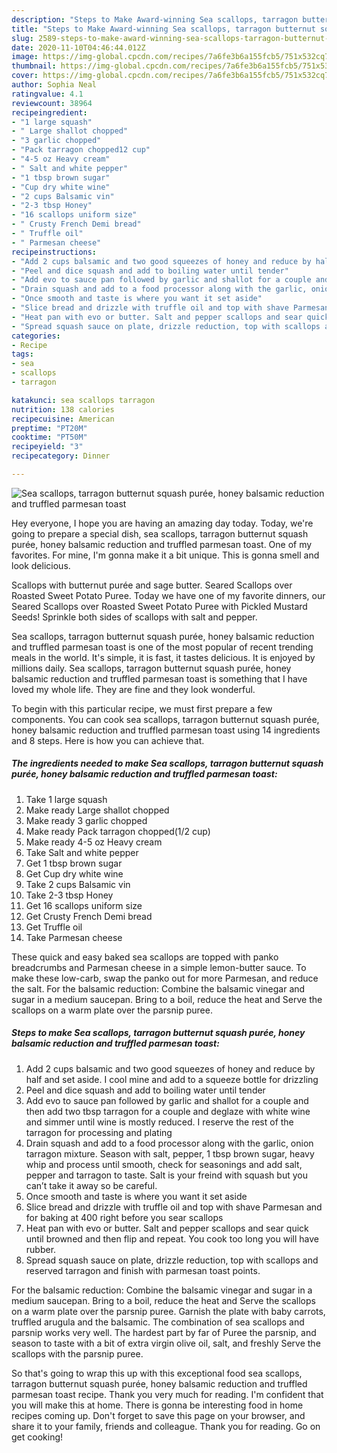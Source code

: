 ```yaml
---
description: "Steps to Make Award-winning Sea scallops, tarragon butternut squash purée, honey balsamic reduction and truffled parmesan toast"
title: "Steps to Make Award-winning Sea scallops, tarragon butternut squash purée, honey balsamic reduction and truffled parmesan toast"
slug: 2589-steps-to-make-award-winning-sea-scallops-tarragon-butternut-squash-puree-honey-balsamic-reduction-and-truffled-parmesan-toast
date: 2020-11-10T04:46:44.012Z
image: https://img-global.cpcdn.com/recipes/7a6fe3b6a155fcb5/751x532cq70/sea-scallops-tarragon-butternut-squash-puree-honey-balsamic-reduction-and-truffled-parmesan-toast-recipe-main-photo.jpg
thumbnail: https://img-global.cpcdn.com/recipes/7a6fe3b6a155fcb5/751x532cq70/sea-scallops-tarragon-butternut-squash-puree-honey-balsamic-reduction-and-truffled-parmesan-toast-recipe-main-photo.jpg
cover: https://img-global.cpcdn.com/recipes/7a6fe3b6a155fcb5/751x532cq70/sea-scallops-tarragon-butternut-squash-puree-honey-balsamic-reduction-and-truffled-parmesan-toast-recipe-main-photo.jpg
author: Sophia Neal
ratingvalue: 4.1
reviewcount: 38964
recipeingredient:
- "1 large squash"
- " Large shallot chopped"
- "3 garlic chopped"
- "Pack tarragon chopped12 cup"
- "4-5 oz Heavy cream"
- " Salt and white pepper"
- "1 tbsp brown sugar"
- "Cup dry white wine"
- "2 cups Balsamic vin"
- "2-3 tbsp Honey"
- "16 scallops uniform size"
- " Crusty French Demi bread"
- " Truffle oil"
- " Parmesan cheese"
recipeinstructions:
- "Add 2 cups balsamic and two good squeezes of honey and reduce by half and set aside. I cool mine and add to a squeeze bottle for drizzling"
- "Peel and dice squash and add to boiling water until tender"
- "Add evo to sauce pan followed by garlic and shallot for a couple and then add two tbsp tarragon for a couple and deglaze with white wine and simmer until wine is mostly reduced. I reserve the rest of the tarragon for processing and plating"
- "Drain squash and add to a food processor along with the garlic, onion tarragon mixture. Season with salt, pepper, 1 tbsp brown sugar, heavy whip and process until smooth, check for seasonings and add salt, pepper and tarragon to taste. Salt is your freind with squash but you can’t take it away so be careful."
- "Once smooth and taste is where you want it set aside"
- "Slice bread and drizzle with truffle oil and top with shave Parmesan and for baking at 400 right before you sear scallops"
- "Heat pan with evo or butter. Salt and pepper scallops and sear quick until browned and then flip and repeat. You cook too long you will have rubber."
- "Spread squash sauce on plate, drizzle reduction, top with scallops and reserved tarragon and finish with parmesan toast points."
categories:
- Recipe
tags:
- sea
- scallops
- tarragon

katakunci: sea scallops tarragon 
nutrition: 138 calories
recipecuisine: American
preptime: "PT20M"
cooktime: "PT50M"
recipeyield: "3"
recipecategory: Dinner

---
```



![Sea scallops, tarragon butternut squash purée, honey balsamic reduction and truffled parmesan toast](https://img-global.cpcdn.com/recipes/7a6fe3b6a155fcb5/751x532cq70/sea-scallops-tarragon-butternut-squash-puree-honey-balsamic-reduction-and-truffled-parmesan-toast-recipe-main-photo.jpg)

Hey everyone, I hope you are having an amazing day today. Today, we're going to prepare a special dish, sea scallops, tarragon butternut squash purée, honey balsamic reduction and truffled parmesan toast. One of my favorites. For mine, I'm gonna make it a bit unique. This is gonna smell and look delicious.

Scallops with butternut purée and sage butter. Seared Scallops over Roasted Sweet Potato Puree. Today we have one of my favorite dinners, our Seared Scallops over Roasted Sweet Potato Puree with Pickled Mustard Seeds! Sprinkle both sides of scallops with salt and pepper.

Sea scallops, tarragon butternut squash purée, honey balsamic reduction and truffled parmesan toast is one of the most popular of recent trending meals in the world. It's simple, it is fast, it tastes delicious. It is enjoyed by millions daily. Sea scallops, tarragon butternut squash purée, honey balsamic reduction and truffled parmesan toast is something that I have loved my whole life. They are fine and they look wonderful.


To begin with this particular recipe, we must first prepare a few components. You can cook sea scallops, tarragon butternut squash purée, honey balsamic reduction and truffled parmesan toast using 14 ingredients and 8 steps. Here is how you can achieve that.

<!--inarticleads1-->

##### The ingredients needed to make Sea scallops, tarragon butternut squash purée, honey balsamic reduction and truffled parmesan toast:

1. Take 1 large squash
1. Make ready  Large shallot chopped
1. Make ready 3 garlic chopped
1. Make ready Pack tarragon chopped(1/2 cup)
1. Make ready 4-5 oz Heavy cream
1. Take  Salt and white pepper
1. Get 1 tbsp brown sugar
1. Get Cup dry white wine
1. Take 2 cups Balsamic vin
1. Take 2-3 tbsp Honey
1. Get 16 scallops uniform size
1. Get  Crusty French Demi bread
1. Get  Truffle oil
1. Take  Parmesan cheese


These quick and easy baked sea scallops are topped with panko breadcrumbs and Parmesan cheese in a simple lemon-butter sauce. To make these low-carb, swap the panko out for more Parmesan, and reduce the salt. For the balsamic reduction: Combine the balsamic vinegar and sugar in a medium saucepan. Bring to a boil, reduce the heat and Serve the scallops on a warm plate over the parsnip puree. 

<!--inarticleads2-->

##### Steps to make Sea scallops, tarragon butternut squash purée, honey balsamic reduction and truffled parmesan toast:

1. Add 2 cups balsamic and two good squeezes of honey and reduce by half and set aside. I cool mine and add to a squeeze bottle for drizzling
1. Peel and dice squash and add to boiling water until tender
1. Add evo to sauce pan followed by garlic and shallot for a couple and then add two tbsp tarragon for a couple and deglaze with white wine and simmer until wine is mostly reduced. I reserve the rest of the tarragon for processing and plating
1. Drain squash and add to a food processor along with the garlic, onion tarragon mixture. Season with salt, pepper, 1 tbsp brown sugar, heavy whip and process until smooth, check for seasonings and add salt, pepper and tarragon to taste. Salt is your freind with squash but you can’t take it away so be careful.
1. Once smooth and taste is where you want it set aside
1. Slice bread and drizzle with truffle oil and top with shave Parmesan and for baking at 400 right before you sear scallops
1. Heat pan with evo or butter. Salt and pepper scallops and sear quick until browned and then flip and repeat. You cook too long you will have rubber.
1. Spread squash sauce on plate, drizzle reduction, top with scallops and reserved tarragon and finish with parmesan toast points.


For the balsamic reduction: Combine the balsamic vinegar and sugar in a medium saucepan. Bring to a boil, reduce the heat and Serve the scallops on a warm plate over the parsnip puree. Garnish the plate with baby carrots, truffled arugula and the balsamic. The combination of sea scallops and parsnip works very well. The hardest part by far of Puree the parsnip, and season to taste with a bit of extra virgin olive oil, salt, and freshly Serve the scallops with the parsnip puree. 

So that's going to wrap this up with this exceptional food sea scallops, tarragon butternut squash purée, honey balsamic reduction and truffled parmesan toast recipe. Thank you very much for reading. I'm confident that you will make this at home. There is gonna be interesting food in home recipes coming up. Don't forget to save this page on your browser, and share it to your family, friends and colleague. Thank you for reading. Go on get cooking!
